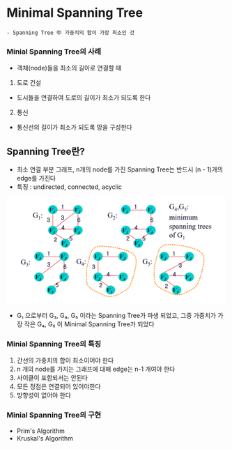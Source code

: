 # Minimal Spanning Tree
    - Spanning Tree 中 가중치의 합이 가장 최소인 것

### Minial Spanning Tree의 사례
- 객체(node)들을 최소의 길이로 연결할 때
1. 도로 건설
- 도시들을 연결하여 도로의 길이가 최소가 되도록 한다
2. 통신
- 통신선의 길이가 최소가 되도록 망을 구성한다

## Spanning Tree란?
- 최소 연결 부분 그래프, n개의 node를 가진 Spanning Tree는 반드시 (n - 1)개의 edge를 가진다
- 특징 : undirected, connected, acyclic

![Test](./image1.png)
- G&#8321; 으로부터 G&#8323;, G&#8324;, G&#8325; 이라는 Spanning Tree가 파생 되었고, 그중 가중치가 가장 작은 G&#8324;, G&#8325; 이 Minimal Spanning Tree가 되었다

### Minial Spanning Tree의 특징
1. 간선의 가중치의 합이 최소이어야 한다
2. n 개의 node를 가지는 그래프에 대해 edge는 n-1 개여야 한다
3. 사이클이 포함되서는 안된다
4. 모든 정점은 연결되어 있어야한다
5. 방향성이 없어야 한다


### Minial Spanning Tree의 구현
- Prim's Algorithm
- Kruskal's Algorithm